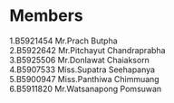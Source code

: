 Members
=======  
1.B5921454 Mr.Prach Butpha  
2.B5922642 Mr.Pitchayut Chandraprabha  
3.B5925506 Mr.Donlawat Chaiaksorn  
4.B5907533 Miss.Supatra Seehapanya  
5.B5900947 Miss.Panthiwa Chimmuang  
6.B5911820 Mr.Watsanapong Pomsuwan